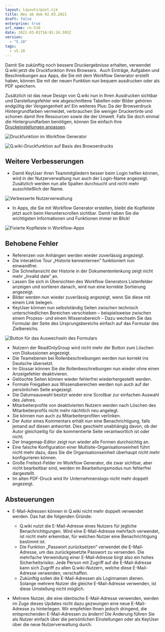 ```yaml
---
layout: layouts/post.njk
title: Neu ab dem 02.03.2021
draft: false
enterprise: true
url_name: rn-510
date: 2021-03-01T16:01:24.595Z
version:
  - "5.10"
tags:
  - v5.10
---
```

Damit Sie zukünftig noch bessere Druckergebnisse erhalten, verwendet Q.wiki jetzt die Druckfunktion Ihres Browsers.  Auch Einträge, Aufgaben und Beschreibungen aus Apps, die Sie mit dem Workflow Generator erstellt haben, können Sie mit der neuen Funktion nun bequem ausdrucken oder als PDF speichern.

Zusätzlich ist das neue Design von Q.wiki nun in Ihren Ausdrucken sichtbar und Darstellungsfehler wie abgeschnittene Tabellen oder Bilder gehören endgültig der Vergangenheit an! Ein weiteres Plus: Da der Browserdruck Hintergrundfarben vermeidet, verbrauchen Sie weniger Druckertinte und schonen damit Ihre Ressourcen sowie die der Umwelt. Falls Sie doch einmal die Hintergrundfarben benötigen, können Sie einfach Ihre [Druckeinstellungen anpassen](https://releases.modell-aachen.de/faq/print-preferences.html).

![](/images/2021-03-01-14_16_48-rico-kraft-ma-von-01.03.2021-bis-03.03.2021-.png "Druckfunktion im Workflow Generator")

![](/images/2021-02-23-21_03_51-kontinuierliche-verbesserung.png "Q.wiki-Druckfunktion auf Basis des Browserdrucks")

## Weitere Verbesserungen

* Damit KeyUser ihren Teammitgliedern besser beim Login helfen können, wird in der Nutzerverwaltung nun auch der Login-Name angezeigt. Zusätzlich werden nun alle Spalten durchsucht und nicht mehr ausschließlich der Name.

![](/images/2021-02-24-14_50_35-usermanagement.png "Verbesserte Nutzerverwaltung")

* In Apps, die Sie mit Workflow Generator erstellen, bleibt die Kopfleiste jetzt auch beim Herunterscrollen sichtbar. Damit haben Sie die wichtigsten Informationen und Funktionen immer im Blick!

![](/images/2021-03-01-14_13_59-rico-kraft-ma-von-01.03.2021-bis-03.03.2021-.png "Fixierte Kopfleiste in Workflow-Apps")

## Behobene Fehler

* Referenzen von Anhängen werden wieder zuverlässig angezeigt.
* Die interaktive Tour „Historie kennenlernen” funktioniert nun einwandfrei.
* Die Schnellansicht der Historie in der Dokumentenlenkung zeigt nicht mehr „Invalid date” an.
* Lassen Sie sich in Übersichten des Workflow Generators Listenfelder anzeigen und sortieren danach, wird nun eine korrekte Sortierung angezeigt.
* Bilder werden nun wieder zuverlässig angezeigt, wenn Sie diese mit einem Link belegen.
* KeyUser können nun selbstständig Seiten zwischen technisch unterschiedlichen Bereichen verschieben – beispielsweise zwischen einem Prozess- und einem Wissensbereich – Dazu wechseln Sie das Formular der Seite des Ursprungsbereichs einfach auf das Formular des Zielbereichs.

![](/images/2021-03-01-12_13_18-editieren-kontinuierlich-verbessern_span-class-_foswikigraytext____span_.png "Button für das Auswechseln des Formulars")

* Nutzern der ReadOnlyGroup wird nicht mehr der Button zum Löschen von Diskussionen angezeigt.
* Die Teamebenen bei Rollenbeschreibungen werden nun korrekt ins Deutsche übersetzt.
* Im Glossar können Sie die Rollenbeschreibungen nun wieder ohne einen Anzeigefehler deaktivieren.
* Gelöschte Seiten können wieder fehlerfrei wiederhergestellt werden.
* Formale Freigaben aus Wissensbereichen werden nun auch auf der persönlichen Seite angezeigt.
* Die Datumsauswahl besitzt wieder eine Scrollbar zur einfachen Auswahl des Jahres.
* Mitarbeiterprofile von deaktivierten Nutzern werden nach Löschen des Mitarbeiterprofils nicht mehr nächtlich neu angelegt.
* Sie können nun auch zu Mitarbeiterprofilen verlinken.
* Der Autor eines Kommentars erhält nun eine Benachrichtigung, falls jemand auf diesen antwortet. Dies geschieht unabhängig davon, ob der Autor gleichzeitig für die kommentierte Seite verantwortlich ist oder nicht. 
* Der Imagemap-Editor zeigt nun wieder alle Formen durchsichtig an.
* Eine falsche Konfiguration einer Multisite-Organisationseinheit führt nicht mehr dazu, dass Sie die Organisationseinheit überhaupt nicht mehr konfigurieren können.
* Große Freitext-Felder im Workflow Generator, die zwar sichtbar, aber nicht bearbeitbar sind, werden im Bearbeitungsmodus nun fehlerfrei dargestellt.
* Im alten PDF-Druck wird Ihr Unternehmenslogo nicht mehr doppelt angezeigt.

## Absteuerungen

* E-Mail-Adressen können in Q.wiki nicht mehr doppelt verwendet werden. Das hat die folgenden Gründe:

  * Q.wiki nutzt die E-Mail-Adresse eines Nutzers für jegliche Benachrichtigungen. Wird eine E-Mail-Adresse mehrfach verwendet, ist nicht mehr erkennbar, für welchen Nutzer eine Benachrichtigung bestimmt ist.
  * Die Funktion „Passwort zurücksetzen” verwendet die E-Mail-Adresse, um das zurückgesetzte Passwort zu versenden. Die mehrfache Verwendung einer E-Mail-Adresse birgt also ein hohes Sicherheitsrisiko: Jede Person mit Zugriff auf die E-Mail-Adresse kann sich Zugriff zu allen Q.wiki-Nutzern, welche diese E-Mail-Adresse verwenden, verschaffen.
  * Zukünftig sollen die E-Mail-Adressen als Loginnamen dienen. Solange mehrere Nutzer die gleiche E-Mail-Adresse verwenden, ist diese Umstellung nicht möglich.
* Mehrere Nutzer, die eine identische E-Mail-Adresse verwenden, werden im Zuge dieses Updates nicht dazu gezwungen eine neue E-Mail-Adresse zu hinterlegen. Wir empfehlen Ihnen jedoch dringend, die entsprechenden E-Mail-Adressen zu ändern! Die Änderung führen Sie als Nutzer einfach über die persönlichen Einstellungen oder als KeyUser über die neue Nutzerverwaltung durch.